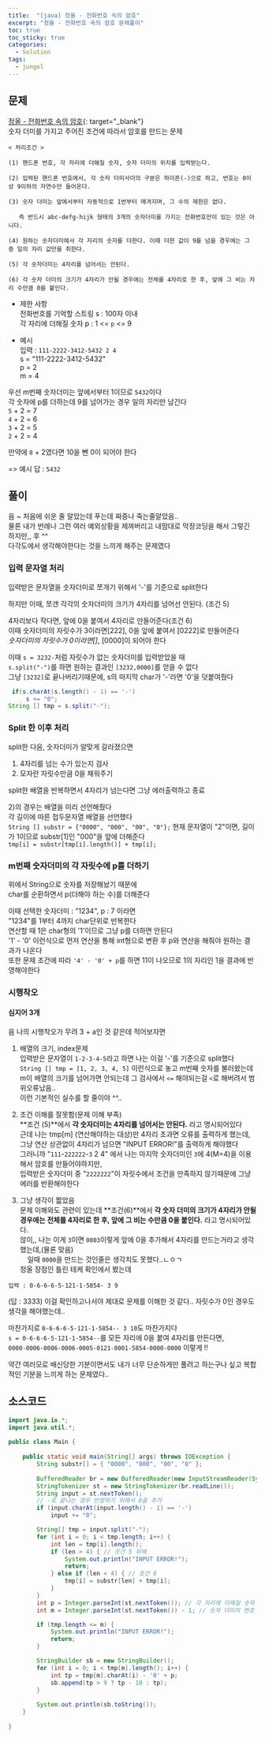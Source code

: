 ```yaml
---
title:  "[java] 정올 - 전화번호 속의 암호"
excerpt: "정올 - 전화번호 속의 암호 문제풀이"
toc: true
toc_sticky: true
categories:
  - Solution
tags:
  - jungol
---
```

## 문제  
[정올 - 전화번호 속의 암호](http://ww.jungol.co.kr/bbs/board.php?bo_table=pbank&wr_id=893&sca=99&sfl=wr_hit&stx=1620){: target="_blank"}  
숫자 더미를 가지고 주어진 조건에 따라서 암호를 만드는 문제  

```
< 처리조건 >

(1) 핸드폰 번호, 각 자리에 더해질 숫자, 숫자 더미의 위치를 입력받는다.

(2) 입력된 핸드폰 번호에서, 각 숫자 더미사이의 구분은 하이픈(-)으로 하고, 번호는 0이상 9이하의 자연수만 들어온다.

(3) 숫자 더미는 앞에서부터 자동적으로 1번부터 매겨지며, 그 수의 제한은 없다. 

   즉 반드시 abc-defg-hijk 형태의 3개의 숫자더미를 가지는 전화번호만이 있는 것은 아니다.

(4) 원하는 숫자더미에서 각 자리의 숫자를 더한다. 이때 더한 값이 9를 넘을 경우에는 그 중 일의 자리 값만을 취한다.

(5) 각 숫자더미는 4자리를 넘어서는 안된다.

(6) 각 숫자 더미의 크기가 4자리가 안될 경우에는 전체를 4자리로 한 후, 앞에 그 비는 자리 수만큼 0을 붙인다.
```

* 제한 사항  
전화번호를 기억할 스트링 s : 100자 이내  
각 자리에 더해질 숫자 p : 1 <= `p` <= 9  


* 예시  
입력 : `111-2222-3412-5432 2 4`  
s = "111-2222-3412-5432"  
p = 2  
m = 4  

우선 m번째 숫자더미는 앞에서부터 1이므로 `5432`이다  
각 숫자에 p를 더하는데 9를 넘어가는 경우 일의 자리만 남긴다  
`5` + 2 = 7  
`4` + 2 = 6  
`3` + 2 = 5  
`2` + 2 = 4  

만약에 `8` + 2였다면 10을 뺀 0이 되어야 한다  

=> 예시 답 : `5432`  


## 풀이  
음 ~ 처음에 쉬운 줄 알았는데 푸는데 짜증나 죽는줄알았음..  
물론 내가 반례나 그런 여러 예외상황을 제껴버리고 내맘대로 막장코딩을 해서 그렇긴 하지만,, 후 ^^  
다각도에서 생각해야한다는 것을 느끼게 해주는 문제였다  

### 입력 문자열 처리  
입력받은 문자열을 숫자더미로 쪼개기 위해서 '-'를 기준으로 split한다  

하지만 이때, 쪼갠 각각의 숫자더미의 크기가 4자리를 넘어선 안된다. (조건 5)  

4자리보다 작다면, 앞에 0을 붙여서 4자리로 만들어준다(조건 6)  
이때 숫자더미의 자릿수가 3이라면[222], 0을 앞에 붙여서 [0222]로 만들어준다  
*숫자더미의 자릿수가 0이라면[]*, [0000]이 되어야 한다  

이때 `s = 3232-`처럼 자릿수가 없는 숫자더미를 입력받았을 때  
`s.split("-")`를 하면 원하는 결과인 `[3232,0000]`를 얻을 수 없다  
그냥 `[3232]`로 끝나버리기때문에, s의 마지막 char가 '-'라면 '0'을 덧붙여줬다  

```java
 if(s.charAt(s.length() - 1) == '-')
	 s += "0";
String [] tmp = s.split("-");
```

### Split 한 이후 처리  
split한 다음, 숫자더미가 알맞게 갈라졌으면  
1) 4자리를 넘는 수가 있는지 검사  
2) 모자란 자릿수만큼 0을 채워주기  

split한 배열을 반복하면서 4자리가 넘는다면 그냥 에러출력하고 종료  

2)의 경우는 배열을 미리 선언해줬다  
각 길이에 따른 접두문자열 배열을 선언했다  
`String [] substr = {"0000", "000", "00", "0"};`
현재 문자열이 "2"이면, 길이가 1이므로 substr[1]인 "000"을 앞에 더해준다  
`tmp[i] = substr[tmp[i].length()] + tmp[i];`


### m번째 숫자더미의 각 자릿수에 p를 더하기  
위에서 String으로 숫자를 저장해놨기 때문에  
char를 순환하면서 p(더해야 하는 수)를 더해준다  

이때 선택한 숫자더미 : "1234", p : 7 이라면  
"1234"를 1부터 4까지 char단위로 반복한다  
연산할 때 1은 char형의 '1'이므로 그냥 p를 더하면 안된다  
'1' - '0' 이런식으로 먼저 연산을 통해 int형으로 변환 후 p와 연산을 해줘야 원하는 결과가 나온다  
또한 문제 조건에 따라 `'4' - '0' + p`를 하면 11이 나오므로 1의 자리인 1을 결과에 반영해야한다  


### 시행착오  
####  심지어 3개  
음 나의 시행착오가 무려 3 + a인 것 같은데 적어보자면  
1) 배열의 크기, index문제  
입력받은 문자열이 `1-2-3-4-5`라고 하면 나는 이걸 '-'를 기준으로 split했다  
`String [] tmp = [1, 2, 3, 4, 5]` 이런식으로 놓고 m번째 숫자를 불러왔는데  
m이 배열의 크기를 넘어가면 안되는데 그 검사에서 `<=` 해야되는걸 `<`로 해버려서 범위오류났음..  
이런 기본적인 실수를 할 줄이야 ^^..  

2) 조건 이해를 잘못함(문제 이해 부족)  
**조건 (5)**에서 **각 숫자더미는 4자리를 넘어서는 안된다.** 라고 명시되어있다  
근데 나는 tmp[m] (연산해야하는 대상)만 4자리 초과면 오류를 출력하게 했는데,  
그냥 연산 상관없이 4자리가 넘으면 "INPUT ERROR!"를 출력하게 해야했다  
그러니까 "`111`-`222222`-`3` 2 4" 에서 나는 마지막 숫자더미인 `3`에 4(M=4)을 이용해서 암호를 만들어야하지만,  
입력받은 숫자더미 중 "`2222222`"이 자릿수에서 조건을 만족하지 않기때문에 그냥 에러를 반환해야한다  

3) 그냥 생각이 짧았음  
문제 이해와도 관련이 있는데 **조건(6)**에서 **각 숫자 더미의 크기가 4자리가 안될 경우에는 전체를 4자리로 한 후, 앞에 그 비는 수만큼 0을 붙인다.** 라고 명시되어있다.  
않이,, 나는 이게 `3`이면 `0003`이렇게 앞에 0을 추가해서 4자리를 만드는거라고 생각했는데,(물론 맞음)  
`ㅤ` 일때 `0000`을 만드는 것인줄은 생각치도 못했다..ㄴㅇㄱ  
정올 장점인 틀린 테케 확인에서 봤는데  
```
입력 : 0-6-6-6-5-121-1-5854- 3 9
```
(답 : 3333)
이걸 확인하고나서야 제대로 문제를 이해한 것 같다.. 자릿수가 0인 경우도 생각을 해야했는데..  

마찬가지로 `0-6-6-6-5-121-1-5854-- 3 10`도 마찬가지다  
`s = 0-6-6-6-5-121-1-5854--`를 모든 자리에 0을 붙여 4자리를 만든다면,  
`0000-0006-0006-0006-0005-0121-0001-5854-0000-0000` 이렇게 !!  

약간 여러모로 배신당한 기분이면서도 내가 너무 단순하게만 풀려고 하는구나 싶고 복합적인 기분을 느끼게 하는 문제였다..  


## 소스코드  
```java
import java.io.*;
import java.util.*;
 
public class Main {
 
    public static void main(String[] args) throws IOException {
        String substr[] = { "0000", "000", "00", "0" };
 
        BufferedReader br = new BufferedReader(new InputStreamReader(System.in));
        StringTokenizer st = new StringTokenizer(br.readLine());
        String input = st.nextToken();
		// -로 끝나는 경우 반영하기 위해서 0을 추가
        if (input.charAt(input.length() - 1) == '-')
            input += "0";

        String[] tmp = input.split("-");
        for (int i = 0; i < tmp.length; i++) {
            int len = tmp[i].length();
            if (len > 4) { // 조건 5 위배
                System.out.println("INPUT ERROR!");
                return;
            } else if (len < 4) { // 조건 6
                tmp[i] = substr[len] + tmp[i];
            }
        }
        int p = Integer.parseInt(st.nextToken()); // 각 자리에 더해질 숫자
        int m = Integer.parseInt(st.nextToken()) - 1; // 숫자 더미의 번호

        if (tmp.length <= m) {
            System.out.println("INPUT ERROR!");
            return;
        }

        StringBuilder sb = new StringBuilder();
        for (int i = 0; i < tmp[m].length(); i++) {
            int tp = tmp[m].charAt(i) - '0' + p;
            sb.append(tp > 9 ? tp - 10 : tp);
        }
 
        System.out.println(sb.toString());
    }
 
}
```